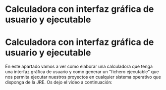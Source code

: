 # Calculadora con interfaz gráfica de usuario y ejecutable

# Calculadora con interfaz gráfica de usuario y ejecutable

En este apartado vamos a ver como elaborar una calculadora que tenga una interfaz gráfica de usuario y como generar un "fichero ejecutable" que nos permita ejecutar nuestros proyectos en cualquier sistema operativo que disponga de la JRE. Os dejo el vídeo a continuación:

